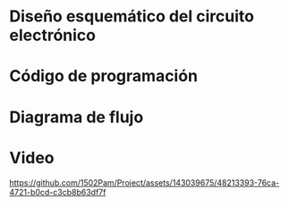 <h1> Diseño esquemático del circuito electrónico </h1> 

<h1> Código de programación </h1> 

<h1> Diagrama de flujo </h1> 


<h1> Video </h1> 

https://github.com/1502Pam/Project/assets/143039675/48213393-76ca-4721-b0cd-c3cb8b63df7f

